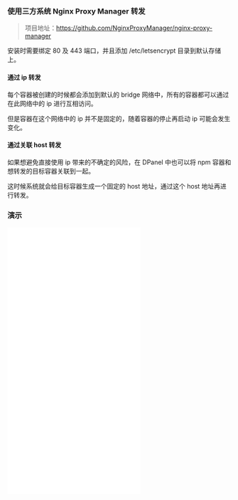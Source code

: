### 使用三方系统 Nginx Proxy Manager 转发

> 项目地址：https://github.com/NginxProxyManager/nginx-proxy-manager

安装时需要绑定 80 及 443 端口，并且添加 /etc/letsencrypt 目录到默认存储上。

#### 通过 ip 转发

每个容器被创建的时候都会添加到默认的 bridge 网络中，所有的容器都可以通过在此网络中的 ip 进行互相访问。

但是容器在这个网络中的 ip 并不是固定的，随着容器的停止再启动 ip 可能会发生变化。

#### 通过关联 host 转发

如果想避免直接使用 ip 带来的不确定的风险，在 DPanel 中也可以将 npm 容器和想转发的目标容器关联到一起。

这时候系统就会给目标容器生成一个固定的 host 地址，通过这个 host 地址再进行转发。

### 演示

<iframe src="//player.bilibili.com/player.html?isOutside=true&aid=112557553616795&bvid=BV17pTXeWEXd&cid=500001571361210&p=1" scrolling="no" border="0" height="600" frameborder="no" framespacing="0" allowfullscreen="true"></iframe>